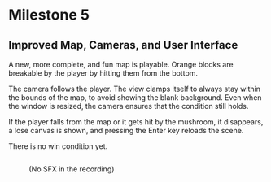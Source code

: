 # Milestone 5

## Improved Map, Cameras, and User Interface

A new, more complete, and fun map is playable. Orange blocks are breakable by the player by hitting them from the bottom.

The camera follows the player. The view clamps itself to always stay within the bounds of the map, to avoid showing the blank background. Even when the window is resized, the camera ensures that the condition still holds.

If the player falls from the map or it gets hit by the mushroom, it disappears, a lose canvas is shown, and pressing the Enter key reloads the scene.

There is no win condition yet.

<figure><img src=".gitbook/assets/Screen Recording 2025-04-14 at 15.03.10.gif" alt=""><figcaption><p>(No SFX in the recording)</p></figcaption></figure>
